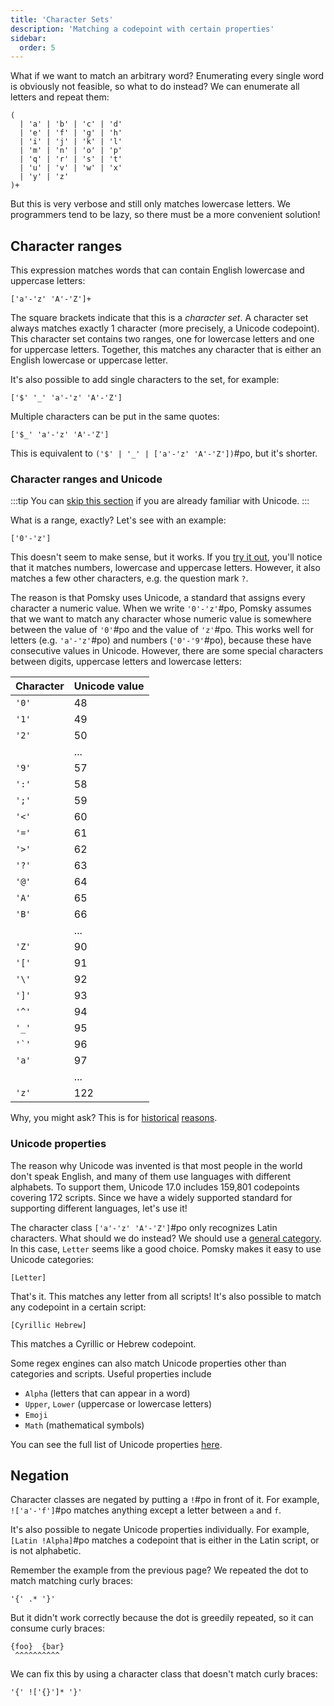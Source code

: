 ```yaml
---
title: 'Character Sets'
description: 'Matching a codepoint with certain properties'
sidebar:
  order: 5
---
```


What if we want to match an arbitrary word? Enumerating every single word is obviously not feasible,
so what to do instead? We can enumerate all letters and repeat them:

```pomsky
(
  | 'a' | 'b' | 'c' | 'd'
  | 'e' | 'f' | 'g' | 'h'
  | 'i' | 'j' | 'k' | 'l'
  | 'm' | 'n' | 'o' | 'p'
  | 'q' | 'r' | 's' | 't'
  | 'u' | 'v' | 'w' | 'x'
  | 'y' | 'z'
)+
```

But this is very verbose and still only matches lowercase letters. We programmers tend to be lazy,
so there must be a more convenient solution!

## Character ranges

This expression matches words that can contain English lowercase and uppercase letters:

```pomsky
['a'-'z' 'A'-'Z']+
```

The square brackets indicate that this is a _character set_. A character set always matches
exactly 1 character (more precisely, a Unicode codepoint). This character set contains two ranges,
one for lowercase letters and one for uppercase letters. Together, this matches any character that
is either an English lowercase or uppercase letter.

It's also possible to add single characters to the set, for example:

```pomsky
['$' '_' 'a'-'z' 'A'-'Z']
```

Multiple characters can be put in the same quotes:

```pomsky
['$_' 'a'-'z' 'A'-'Z']
```

This is equivalent to `('$' | '_' | ['a'-'z' 'A'-'Z'])`#po, but it's shorter.

### Character ranges and Unicode

:::tip
You can [skip this section](#unicode-properties) if you are already familiar with Unicode.
:::

What is a range, exactly? Let's see with an example:

```pomsky
['0'-'z']
```

This doesn't seem to make sense, but it works. If you
[try it out](https://playground.pomsky-lang.org/?text=%5B%270%27-%27z%27%5D), you'll notice that it
matches numbers, lowercase and uppercase letters. However, it also matches a few other characters,
e.g. the question mark `?`.

The reason is that Pomsky uses Unicode, a standard that assigns every character a numeric value.
When we write `'0'-'z'`#po, Pomsky assumes that we want to match any character
whose numeric value is somewhere between the value of `'0'`#po and the value
of `'z'`#po. This works well for letters (e.g. `'a'-'z'`#po)
and numbers (`'0'-'9'`#po), because these have consecutive values in Unicode.
However, there are some special characters between digits, uppercase letters and lowercase letters:

<div class="small-table">

| Character | Unicode value |
| --------- | ------------- |
| `'0'`     | 48            |
| `'1'`     | 49            |
| `'2'`     | 50            |
|           | ...           |
| `'9'`     | 57            |
| `':'`     | 58            |
| `';'`     | 59            |
| `'<'`     | 60            |
| `'='`     | 61            |
| `'>'`     | 62            |
| `'?'`     | 63            |
| `'@'`     | 64            |
| `'A'`     | 65            |
| `'B'`     | 66            |
|           | ...           |
| `'Z'`     | 90            |
| `'['`     | 91            |
| `'\'`     | 92            |
| `']'`     | 93            |
| `'^'`     | 94            |
| `'_'`     | 95            |
| `` '`' `` | 96            |
| `'a'`     | 97            |
|           | ...           |
| `'z'`     | 122           |

</div>

Why, you might ask? This is for [historical](https://en.wikipedia.org/wiki/ASCII#Overview)
[reasons](https://en.wikipedia.org/wiki/Unicode#History).

### Unicode properties

The reason why Unicode was invented is that most people in the world don't speak English, and many
of them use languages with different alphabets. To support them, Unicode 17.0 includes 159,801
codepoints covering 172 scripts. Since we have a widely supported standard for supporting different
languages, let's use it!

The character class `['a'-'z' 'A'-'Z']`#po only recognizes Latin characters.
What should we do instead? We should use a
[general category](https://en.wikipedia.org/wiki/Unicode_character_property#General_Category).
In this case, `Letter` seems like a good choice. Pomsky makes it easy to use Unicode categories:

```pomsky
[Letter]
```

That's it. This matches any letter from all scripts! It's also possible to match any codepoint
in a certain script:

```pomsky
[Cyrillic Hebrew]
```

This matches a Cyrillic or Hebrew codepoint.

Some regex engines can also match Unicode properties other than categories and scripts. Useful
properties include

- `Alpha` (letters that can appear in a word)
- `Upper`, `Lower` (uppercase or lowercase letters)
- `Emoji`
- `Math` (mathematical symbols)

You can see the full list of Unicode properties [here](/docs/appendix/unicode-properties).

## Negation

Character classes are negated by putting a `!`#po in front of it. For example,
`!['a'-'f']`#po matches anything except a letter between `a` and `f`.

It's also possible to negate Unicode properties individually. For example,
`[Latin !Alpha]`#po matches a codepoint that is either in the Latin script,
or is not alphabetic.

Remember the example from the previous page? We repeated the dot to match matching curly braces:

```pomsky
'{' .* '}'
```

But it didn't work correctly because the dot is greedily repeated, so it can consume curly braces:

```pomsky
{foo}  {bar}
 ^^^^^^^^^^
```

We can fix this by using a character class that doesn't match curly braces:

```pomsky
'{' !['{}']* '}'
```
